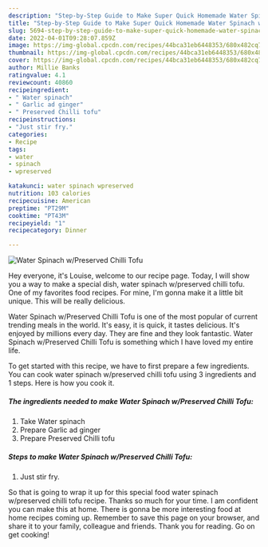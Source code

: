 ```yaml
---
description: "Step-by-Step Guide to Make Super Quick Homemade Water Spinach w/Preserved Chilli Tofu"
title: "Step-by-Step Guide to Make Super Quick Homemade Water Spinach w/Preserved Chilli Tofu"
slug: 5694-step-by-step-guide-to-make-super-quick-homemade-water-spinach-w-preserved-chilli-tofu
date: 2022-04-01T09:28:07.859Z
image: https://img-global.cpcdn.com/recipes/44bca31eb6448353/680x482cq70/water-spinach-wpreserved-chilli-tofu-recipe-main-photo.jpg
thumbnail: https://img-global.cpcdn.com/recipes/44bca31eb6448353/680x482cq70/water-spinach-wpreserved-chilli-tofu-recipe-main-photo.jpg
cover: https://img-global.cpcdn.com/recipes/44bca31eb6448353/680x482cq70/water-spinach-wpreserved-chilli-tofu-recipe-main-photo.jpg
author: Millie Banks
ratingvalue: 4.1
reviewcount: 40860
recipeingredient:
- " Water spinach"
- " Garlic ad ginger"
- " Preserved Chilli tofu"
recipeinstructions:
- "Just stir fry."
categories:
- Recipe
tags:
- water
- spinach
- wpreserved

katakunci: water spinach wpreserved 
nutrition: 103 calories
recipecuisine: American
preptime: "PT29M"
cooktime: "PT43M"
recipeyield: "1"
recipecategory: Dinner

---
```



![Water Spinach w/Preserved Chilli Tofu](https://img-global.cpcdn.com/recipes/44bca31eb6448353/680x482cq70/water-spinach-wpreserved-chilli-tofu-recipe-main-photo.jpg)

Hey everyone, it's Louise, welcome to our recipe page. Today, I will show you a way to make a special dish, water spinach w/preserved chilli tofu. One of my favorites food recipes. For mine, I'm gonna make it a little bit unique. This will be really delicious.

Water Spinach w/Preserved Chilli Tofu is one of the most popular of current trending meals in the world. It's easy, it is quick, it tastes delicious. It's enjoyed by millions every day. They are fine and they look fantastic. Water Spinach w/Preserved Chilli Tofu is something which I have loved my entire life.




To get started with this recipe, we have to first prepare a few ingredients. You can cook water spinach w/preserved chilli tofu using 3 ingredients and 1 steps. Here is how you cook it.

<!--inarticleads1-->

##### The ingredients needed to make Water Spinach w/Preserved Chilli Tofu:

1. Take  Water spinach
1. Prepare  Garlic ad ginger
1. Prepare  Preserved Chilli tofu




<!--inarticleads2-->

##### Steps to make Water Spinach w/Preserved Chilli Tofu:

1. Just stir fry.




So that is going to wrap it up for this special food water spinach w/preserved chilli tofu recipe. Thanks so much for your time. I am confident you can make this at home. There is gonna be more interesting food at home recipes coming up. Remember to save this page on your browser, and share it to your family, colleague and friends. Thank you for reading. Go on get cooking!
